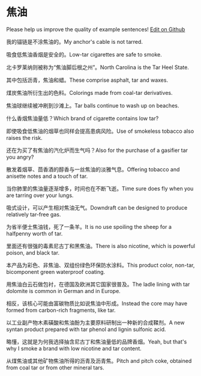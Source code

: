 # 焦油

Please help us improve the quality of example sentences! [Edit on Github](https://github.com/jiyushe/jiyu-example-sentence-source/blob/main/chinese/jiaoyou_2.md)

<p><span class="chinese">我的锚链是不涂焦油的。</span><span class="english">My anchor's cable is not tarred.</span></p>

<p><span class="chinese">吸食低焦油香烟是安全的。</span><span class="english">Low-tar cigarettes are safe to smoke.</span></p>

<p><span class="chinese">北卡罗莱纳则被称为“焦油脚后根之州”。</span><span class="english">North Carolina is the Tar Heel State.</span></p>

<p><span class="chinese">其中包括沥青，焦油和蜡。</span><span class="english">These comprise asphalt, tar and waxes.</span></p>

<p><span class="chinese">煤炭焦油所衍生出的色料。</span><span class="english">Colorings made from coal-tar derivatives.</span></p>

<p><span class="chinese">焦油球继续被冲刷到沙滩上。</span><span class="english">Tar balls continue to wash up on beaches.</span></p>

<p><span class="chinese">什么香烟焦油量低？</span><span class="english">Which brand of cigarette contains low tar?</span></p>

<p><span class="chinese">即使吸食低焦油的烟草也同样会提高患病风险。</span><span class="english">Use of smokeless tobacco also raises the risk.</span></p>

<p><span class="chinese">还在为买了有焦油的汽化炉而生气吗？</span><span class="english">Also for the purchase of a gasifier tar you angry?</span></p>

<p><span class="chinese">散发着烟草、茴香酒的醇香与一丝焦油的淡雅气息。</span><span class="english">Offering tobacco and anisette notes and a touch of tar.</span></p>

<p><span class="chinese">当你肺里的焦油量逐渐增多，时间也在不断飞逝。</span><span class="english">Time sure does fly when you are tarring over your lungs.</span></p>

<p><span class="chinese">吸式设计，可以产生相对焦油无气。</span><span class="english">Downdraft can be designed to produce relatively tar-free gas.</span></p>

<p><span class="chinese">为省半便士焦油钱，死了一条羊。</span><span class="english">It is no use spoiling the sheep for a halfpenny worth of tar.</span></p>

<p><span class="chinese">里面还有很强的毒素尼古丁和黑焦油。</span><span class="english">There is also nicotine, which is powerful poison, and black tar.</span></p>

<p><span class="chinese">本产品为彩色、非焦油、双组份绿色环保防水涂料。</span><span class="english">This product color, non-tar, bicomponent green waterproof coating.</span></p>

<p><span class="chinese">用焦油白云石做包衬，在德国及欧洲其它国家很普及。</span><span class="english">The ladle lining with tar dolomite is common in German and in Europe.</span></p>

<p><span class="chinese">相反，该核心可能由富碳物质比如说焦油中形成。</span><span class="english">Instead the core may have formed from carbon-rich fragments, like tar.</span></p>

<p><span class="chinese">以工业副产物木素磺酸和焦油酚为主要原料研制出一种新的合成鞣剂。</span><span class="english">A new syntan product prepared with tar phenol and lignin sulfonic acid.</span></p>

<p><span class="chinese">略懂，这就是为何我选择抽含尼古丁和焦油量低的品牌香烟。</span><span class="english">Yeah, but that's why I smoke a brand with low nicotine and tar content.</span></p>

<p><span class="chinese">从煤焦油或其他矿物焦油所得的沥青及沥青焦。</span><span class="english">Pitch and pitch coke, obtained from coal tar or from other mineral tars.</span></p>

